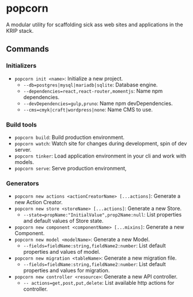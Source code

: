 # popcorn

A modular utility for scaffolding sick ass web sites and applications in the KRIP stack.

## Commands

### Initializers
- `popcorn init <name>`: Initialize a new project.
  - `--db=postgres|mysql|mariadb|sqlite`: Database engine.
  - `--dependencies=react,react-router,momentjs`: Name npm dependencies.
  - `--devDependencies=gulp,pruno`: Name npm devDependencies.
  - `--cms=cmyk|craft|wordpress|none`: Name CMS to use.

### Build tools
- `popcorn build`: Build production environment.
- `popcorn watch`: Watch site for changes during development, spin of dev server.
- `popcorn tinker`: Load application environment in your cli and work with models.
- `popcorn serve`: Serve production environment,

### Generators
- `popcorn new actions <actionCreatorName> [...actions]`: Generate a new Action Creator.
- `popcorn new store <storeName> [...actions]`: Generate a new Store.
  - `--state=propName:"InitialValue",prop2Name:null`: List properties and default values of Store state.
- `popcorn new component <componentName> [...mixins]`: Generate a new Component.
- `popcorn new model <modelName>`: Generate a new Model.
  - `--fields=fieldName:string,fieldName2:number`: List default properties and values of model.
- `popcorn new migration <tableName>`: Generate a new migration file.
  - `--fields=fieldName:string,fieldName2:number`: List default properties and values for migration.
- `popcorn new controller <resource>`: Generate a new API controller.
  - `-- actions=get,post,put,delete`: List available http actions for controller.
